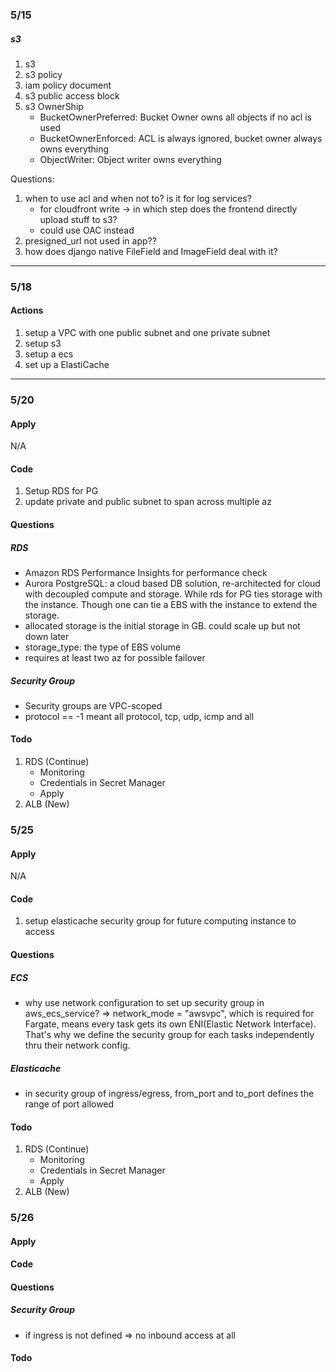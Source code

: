 ### 5/15

##### s3

1. s3
2. s3 policy
3. iam policy document
4. s3 public access block
5. s3 OwnerShip
   - BucketOwnerPreferred: Bucket Owner owns all objects if no acl is used
   - BucketOwnerEnforced: ACL is always ignored, bucket owner always owns everything
   - ObjectWriter: Object writer owns everything

Questions:

1. when to use acl and when not to? is it for log services?
   - for cloudfront write -> in which step does the frontend directly upload stuff to s3?
   - could use OAC instead
2. presigned_url not used in app??
3. how does django native FileField and ImageField deal with it?

---

### 5/18

#### Actions

1. setup a VPC with one public subnet and one private subnet
2. setup s3
3. setup a ecs
4. set up a ElastiCache

---

### 5/20

#### Apply

N/A

#### Code

1. Setup RDS for PG
2. update private and public subnet to span across multiple az

#### Questions

##### RDS

- Amazon RDS Performance Insights for performance check
- Aurora PostgreSQL: a cloud based DB solution, re-architected for cloud with decoupled compute and storage. While rds for PG ties storage with the instance. Though one can tie a EBS with the instance to extend the storage.
- allocated storage is the initial storage in GB. could scale up but not down later
- storage_type: the type of EBS volume
- requires at least two az for possible failover

##### Security Group

- Security groups are VPC-scoped
- protocol == -1 meant all protocol, tcp, udp, icmp and all

#### Todo

1. RDS (Continue)
   - Monitoring
   - Credentials in Secret Manager
   - Apply
2. ALB (New)

### 5/25

#### Apply

N/A

#### Code

1. setup elasticache security group for future computing instance to access

#### Questions

##### ECS

- why use network configuration to set up security group in aws_ecs_service?
  => network_mode = "awsvpc", which is required for Fargate, means every task gets its own ENI(Elastic Network Interface). That's why we define the security group for each tasks independently thru their network config.

##### Elasticache

- in security group of ingress/egress, from_port and to_port defines the range of port allowed

#### Todo

1. RDS (Continue)
   - Monitoring
   - Credentials in Secret Manager
   - Apply
2. ALB (New)

### 5/26

#### Apply

#### Code

#### Questions

##### Security Group

- if ingress is not defined => no inbound access at all

#### Todo
